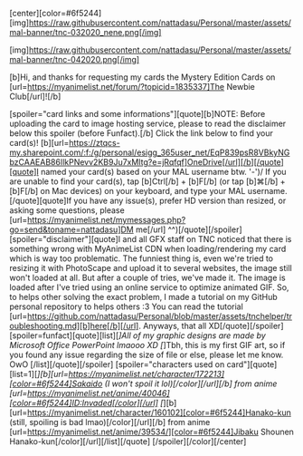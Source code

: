 [center][color=#6f5244][img]https://raw.githubusercontent.com/nattadasu/Personal/master/assets/mal-banner/tnc-032020_nene.png[/img]

[img]https://raw.githubusercontent.com/nattadasu/Personal/master/assets/mal-banner/tnc-042020.png[/img]

[b]Hi, and thanks for requesting my cards the Mystery Edition Cards on [url=https://myanimelist.net/forum/?topicid=1835337]The Newbie Club[/url]![/b]

[spoiler="card links and some informations"][quote][b]NOTE: Before uploading the card to image hosting service, please to read the disclaimer below this spoiler (before Funfact).[/b]
Click the link below to find your card(s)!
[b][url=https://ztqcs-my.sharepoint.com/:f:/g/personal/esigg_365user_net/EqP839psR8VBkyNGbzCAAEAB86IlkPNevv2KB9Ju7xMItg?e=jRqfqf]OneDrive[/url][/b][/quote][quote]I named your card(s) based on your MAL username btw. '-')/
If you are unable to find your card(s), tap [b]Ctrl[/b] + [b]F[/b] (or tap [b]⌘[/b] + [b]F[/b] on Mac devices) on your keyboard, and type your MAL username.[/quote][quote]If you have any issue(s), prefer HD version than resized, or asking some questions, please [url=https://myanimelist.net/mymessages.php?go=send&toname=nattadasu]DM me[/url] ^^)[/quote][/spoiler]
[spoiler="disclaimer"][quote]I and all GFX staff on TNC noticed that there is something wrong with MyAnimeList CDN when loading/rendering my card which is way too problematic. The funniest thing is, even we're tried to resizing it with PhotoScape and upload it to several websites, the image still won't loaded at all.
But after a couple of tries, we've made it. The image is loaded after I've tried using an online service to optimize animated GIF. So, to helps other solving the exact problem, I made a tutorial on my GitHub personal repository to helps others :3
You can read the tutorial [url=https://github.com/nattadasu/Personal/blob/master/assets/tnchelper/troubleshooting.md][b]here[/b][/url].
Anyways, that all XD[/quote][/spoiler]
[spoiler=funfact][quote][list][*]All of my graphic designs are made by Microsoft Office PowerPoint lmaooo XD
[*]Tbh, this is my first GIF art, so if you found any issue regarding the size of file or else, please let me know. OwO
[/list][/quote][/spoiler]
[spoiler="characters used on card"][quote][list=1][*][b][url=https://myanimelist.net/character/172213][color=#6f5244]Sakaido (I won't spoil it lol)[/color][/url][/b] from anime [url=https://myanimelist.net/anime/40046][color=#6f5244]ID:Invaded[/color][/url]
[*][b][url=https://myanimelist.net/character/160102][color=#6f5244]Hanako-kun (still, spoiling is bad lmao)[/color][/url][/b] from anime [url=https://myanimelist.net/anime/39534/][color=#6f5244]Jibaku Shounen Hanako-kun[/color][/url][/list][/quote]
[/spoiler][/color][/center]